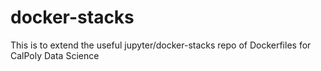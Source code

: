 # docker-stacks

This is to extend the useful jupyter/docker-stacks repo of Dockerfiles for CalPoly Data Science
